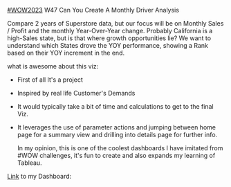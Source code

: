 [#WOW2023](https://workout-wednesday.com/2023w47tab/) W47 Can You Create A Monthly Driver Analysis


Compare 2 years of Superstore data, but our focus will be on Monthly Sales / Profit and the monthly Year-Over-Year change. Probably California is a high-Sales state, but is that where growth opportunities lie? We want to understand which States drove the YOY performance, showing a Rank based on their YOY increment in the end.

what is awesome about this viz: 

* First of all It's a project
* Inspired by real life  Customer's Demands
* It would typically take a bit of time and calculations to get to the final Viz.
* It leverages the use of parameter actions and jumping between home page for a summary view and drilling into details page for further info.

  In my opinion, this is one of the coolest dashboards I have imitated from #WOW challenges, it's fun to create and also expands my learning of Tableau.


[Link](https://public.tableau.com/app/profile/amira.salama/viz/KPIsDrivers/KPIsDash) to my Dashboard: 

